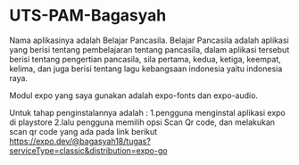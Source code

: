 # UTS-PAM-Bagasyah
Nama aplikasinya adalah Belajar Pancasila. Belajar Pancasila adalah aplikasi yang berisi tentang pembelajaran tentang pancasila, dalam aplikasi tersebut berisi tentang pengertian pancasila, sila pertama, kedua, ketiga, keempat, kelima, dan juga berisi tentang lagu kebangsaan indonesia yaitu indonesia raya.

Modul expo yang saya gunakan adalah expo-fonts dan expo-audio.

Untuk tahap penginstalannya adalah :
1.pengguna menginstal aplikasi expo di playstore
2.lalu pengguna memilih opsi Scan Qr code, dan melakukan scan qr code yang ada pada link berikut https://expo.dev/@bagasyah18/tugas?serviceType=classic&distribution=expo-go
